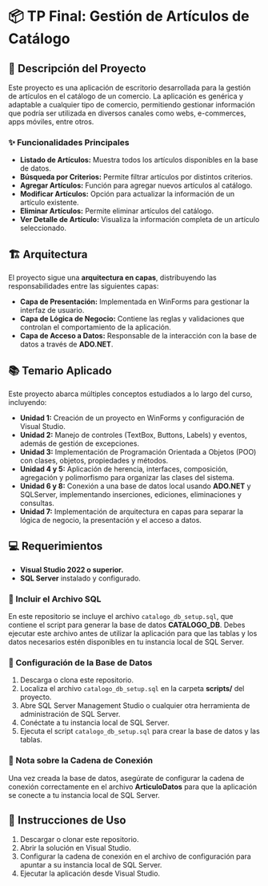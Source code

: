 <!DOCTYPE html>
<html lang="es">
<head>
    <meta charset="UTF-8">
    <meta name="viewport" content="width=device-width, initial-scale=1.0">
</head>
<body>
    <h1>📦 TP Final: Gestión de Artículos de Catálogo</h1>
    <h2>📝 Descripción del Proyecto</h2>
    <p>
        Este proyecto es una aplicación de escritorio desarrollada para la gestión de artículos en el catálogo de un comercio. 
        La aplicación es genérica y adaptable a cualquier tipo de comercio, permitiendo gestionar información que podría ser utilizada 
        en diversos canales como webs, e-commerces, apps móviles, entre otros.
    </p>
    <h3>✨ Funcionalidades Principales</h3>
    <ul>
        <li><strong>Listado de Artículos:</strong> Muestra todos los artículos disponibles en la base de datos.</li>
        <li><strong>Búsqueda por Criterios:</strong> Permite filtrar artículos por distintos criterios.</li>
        <li><strong>Agregar Artículos:</strong> Función para agregar nuevos artículos al catálogo.</li>
        <li><strong>Modificar Artículos:</strong> Opción para actualizar la información de un artículo existente.</li>
        <li><strong>Eliminar Artículos:</strong> Permite eliminar artículos del catálogo.</li>
        <li><strong>Ver Detalle de Artículo:</strong> Visualiza la información completa de un artículo seleccionado.</li>
    </ul>
    <h2>🏗️ Arquitectura</h2>
    <p>
        El proyecto sigue una <strong>arquitectura en capas</strong>, distribuyendo las responsabilidades entre las siguientes capas:
    </p>
    <ul>
        <li><strong>Capa de Presentación:</strong> Implementada en WinForms para gestionar la interfaz de usuario.</li>
        <li><strong>Capa de Lógica de Negocio:</strong> Contiene las reglas y validaciones que controlan el comportamiento de la aplicación.</li>
        <li><strong>Capa de Acceso a Datos:</strong> Responsable de la interacción con la base de datos a través de <strong>ADO.NET</strong>.</li>
    </ul>
    <h2>📚 Temario Aplicado</h2>
    <p>Este proyecto abarca múltiples conceptos estudiados a lo largo del curso, incluyendo:</p>
    <ul>
        <li><strong>Unidad 1:</strong> Creación de un proyecto en WinForms y configuración de Visual Studio.</li>
        <li><strong>Unidad 2:</strong> Manejo de controles (TextBox, Buttons, Labels) y eventos, además de gestión de excepciones.</li>
        <li><strong>Unidad 3:</strong> Implementación de Programación Orientada a Objetos (POO) con clases, objetos, propiedades y métodos.</li>
        <li><strong>Unidad 4 y 5:</strong> Aplicación de herencia, interfaces, composición, agregación y polimorfismo para organizar las clases del sistema.</li>
        <li><strong>Unidad 6 y 8:</strong> Conexión a una base de datos local usando <strong>ADO.NET</strong> y SQLServer, implementando inserciones, ediciones, eliminaciones y consultas.</li>
        <li><strong>Unidad 7:</strong> Implementación de arquitectura en capas para separar la lógica de negocio, la presentación y el acceso a datos.</li>
    </ul>
    <h2>💻 Requerimientos</h2>
    <ul>
        <li><strong>Visual Studio 2022 o superior.</strong></li>
        <li><strong>SQL Server</strong> instalado y configurado.</li>
    </ul>
    <h3>📂 Incluir el Archivo SQL</h3>
    <p>
        En este repositorio se incluye el archivo <code>catalogo_db_setup.sql</code>, que contiene el script para generar la base de datos <strong>CATALOGO_DB</strong>.
        Debes ejecutar este archivo antes de utilizar la aplicación para que las tablas y los datos necesarios estén disponibles en tu instancia local de SQL Server.
    </p>
    <h3>🔧 Configuración de la Base de Datos</h3>
    <ol>
        <li>Descarga o clona este repositorio.</li>
        <li>Localiza el archivo <code>catalogo_db_setup.sql</code> en la carpeta <strong>scripts/</strong> del proyecto.</li>
        <li>Abre SQL Server Management Studio o cualquier otra herramienta de administración de SQL Server.</li>
        <li>Conéctate a tu instancia local de SQL Server.</li>
        <li>Ejecuta el script <code>catalogo_db_setup.sql</code> para crear la base de datos y las tablas.</li>
    </ol>
    <h3>🔗 Nota sobre la Cadena de Conexión</h3>
    <p>
        Una vez creada la base de datos, asegúrate de configurar la cadena de conexión correctamente en el archivo <strong>ArticuloDatos</strong> para que la aplicación se conecte a tu instancia local de SQL Server.
    </p>
    <h2>🚀 Instrucciones de Uso</h2>
    <ol>
        <li>Descargar o clonar este repositorio.</li>
        <li>Abrir la solución en Visual Studio.</li>
        <li>Configurar la cadena de conexión en el archivo de configuración para apuntar a su instancia local de SQL Server.</li>
        <li>Ejecutar la aplicación desde Visual Studio.</li>
    </ol>
</body>
</html>
